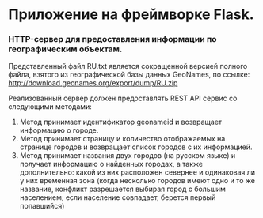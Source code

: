 # Приложение на фреймворке Flask.
### HTTP-сервер для предоставления информации по географическим объектам.

Представленный файл RU.txt является сокращенной версией полного файла, взятого из географической базы данных GeoNames, по ссылке:
http://download.geonames.org/export/dump/RU.zip

Реализованный сервер должен предоставлять REST API сервис со следующими методами:
1.	Метод принимает идентификатор geonameid и возвращает информацию о городе.
2.	Метод принимает страницу и количество отображаемых на странице городов и возвращает список городов с их информацией. 
3.	Метод принимает названия двух городов (на русском языке) и получает информацию о найденных городах, а также дополнительно: какой из них расположен севернее и одинаковая ли у них временная зона (когда несколько городов имеют одно и то же название, конфликт разрешается выбирая город с большим населением; если население совпадает, берется первый попавшийся)
